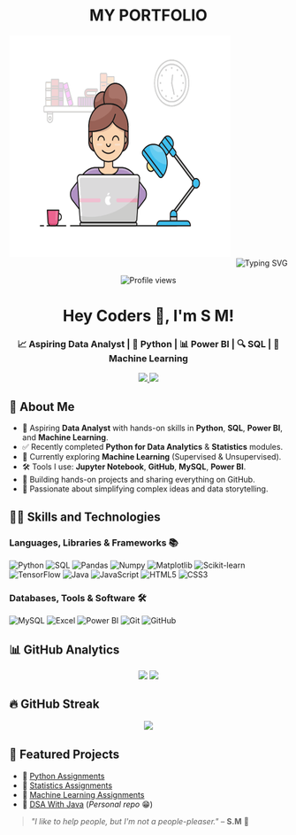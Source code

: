 <h1 align="center"> MY PORTFOLIO</h1>


<div>
  <div align="left" display="flex" height="400vh"><img width="400" height="400" alt="image" src="https://raw.githubusercontent.com/sandhya-verma-aiml/Sandhya-verma-aiml/main/assets/gif/assetas6.gif" /></div>
  <div align="right" flex="1" display="flex" justify-content="center" align-items="center"> <img src="https://readme-typing-svg.herokuapp.com?font=Fira+Code&duration=3000&pause=1000&center=true&vCenter=true&width=500&lines=👩‍💻+Turning+Data+into+Insights!;📚+Learning+Python%2C+SQL%2C+Power+BI;🚀+Building+Projects+and+Sharing+on+GitHub;🔗+Connect+and+Grow+Together!" alt="Typing SVG" /></div>
</div>



<p align="center">
  <img src="https://komarev.com/ghpvc/?username=CoderSugata&color=ff0000" alt="Profile views"/>
</p>

<h1 align="center">Hey Coders 👋, I'm S M!</h1>
<h3 align="center">📈 Aspiring Data Analyst | 🐍 Python | 📊 Power BI | 🔍 SQL | 🧠 Machine Learning </h3>

<p align="center">
  <a href="https://www.linkedin.com/in/sugatamondal/">
    <img src="https://img.shields.io/badge/-LinkedIn-0077B5?style=for-the-badge&logo=linkedin&logoColor=white"/>
  </a>
  <a href="https://www.instagram.com/sugata_12/">
    <img src="https://img.shields.io/badge/-Instagram-E4405F?style=for-the-badge&logo=instagram&logoColor=white"/>
  </a>
</p>

## 🚀 About Me  

- 👋 Aspiring **Data Analyst** with hands-on skills in **Python**, **SQL**, **Power BI**, and **Machine Learning**.  
- ✅ Recently completed **Python for Data Analytics** & **Statistics** modules.  
- 🤖 Currently exploring **Machine Learning** (Supervised & Unsupervised).  
- 🛠️ Tools I use: **Jupyter Notebook**, **GitHub**, **MySQL**, **Power BI**.  
- 📂 Building hands-on projects and sharing everything on GitHub.  
- 💬 Passionate about simplifying complex ideas and data storytelling.  

## 🧑‍💻 Skills and Technologies  

### **Languages, Libraries & Frameworks** 📚  
![Python](https://img.shields.io/badge/Python-3776AB?style=for-the-badge&logo=python&logoColor=white) ![SQL](https://img.shields.io/badge/SQL-4479A1?style=for-the-badge&logo=postgresql&logoColor=white) ![Pandas](https://img.shields.io/badge/Pandas-150458?style=for-the-badge&logo=pandas&logoColor=white) ![Numpy](https://img.shields.io/badge/Numpy-013243?style=for-the-badge&logo=numpy&logoColor=white) ![Matplotlib](https://img.shields.io/badge/Matplotlib-000000?style=for-the-badge&logo=plotly&logoColor=white) ![Scikit-learn](https://img.shields.io/badge/Scikit--learn-F7931E?style=for-the-badge&logo=scikitlearn&logoColor=white) ![TensorFlow](https://img.shields.io/badge/TensorFlow-FF6F00?style=for-the-badge&logo=tensorflow&logoColor=white) ![Java](https://img.shields.io/badge/Java-007396?style=for-the-badge&logo=java&logoColor=white) ![JavaScript](https://img.shields.io/badge/JavaScript-FFB81C?style=for-the-badge&logo=javascript&logoColor=black) ![HTML5](https://img.shields.io/badge/HTML5-E34F26?style=for-the-badge&logo=html5&logoColor=white) ![CSS3](https://img.shields.io/badge/CSS3-1572B6?style=for-the-badge&logo=css3&logoColor=white)  

### **Databases, Tools & Software** 🛠️  
![MySQL](https://img.shields.io/badge/MySQL-4479A1?style=for-the-badge&logo=mysql&logoColor=white) ![Excel](https://img.shields.io/badge/Excel-217346?style=for-the-badge&logo=microsoft-excel&logoColor=white) ![Power BI](https://img.shields.io/badge/Power%20BI-F2C811?style=for-the-badge&logo=powerbi&logoColor=black) ![Git](https://img.shields.io/badge/Git-F05032?style=for-the-badge&logo=git&logoColor=white) ![GitHub](https://img.shields.io/badge/GitHub-181717?style=for-the-badge&logo=github&logoColor=white)  

## 📊 GitHub Analytics  

<p align="center">
  <img height="160" src="https://github-readme-stats.vercel.app/api?username=CoderSugata&show_icons=true&theme=tokyonight&hide_border=true"/>
  <img height="160" src="https://github-readme-stats.vercel.app/api/top-langs/?username=CoderSugata&layout=compact&theme=tokyonight&hide_border=true"/>
</p>  

## 🔥 GitHub Streak  
<p align="center">
  <img src="https://streak-stats.demolab.com?user=CoderSugata&theme=radical&hide_border=true" />
</p>

## 📌 Featured Projects  

- 📂 [Python Assignments](https://github.com/CoderSugata/PythonAssignments)  
- 📂 [Statistics Assignments](https://github.com/CoderSugata/StatisticsAssignments)  
- 📂 [Machine Learning Assignments](https://github.com/CoderSugata/MachineLearningAssignments)  
- 📂 [DSA With Java](https://github.com/CoderSugata/DSAwithJava) (_Personal repo_ 😁)  

> _"I like to help people, but I'm not a people-pleaser."_ – **S.M** 🧿  
